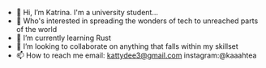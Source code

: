 - 👋 Hi, I’m Katrina. I'm a university student...
- 👀 Who's interested in spreading the wonders of tech to unreached parts of the world
- 🌱 I’m currently learning Rust
- 💞️ I’m looking to collaborate on anything that falls within my skillset
- 📫 How to reach me email: kattydee3@gmail.com instagram:@kaaahtea

<!---
kattyd/kattyd is a ✨ special ✨ repository because its `README.md` (this file) appears on your GitHub profile.
You can click the Preview link to take a look at your changes.
--->
